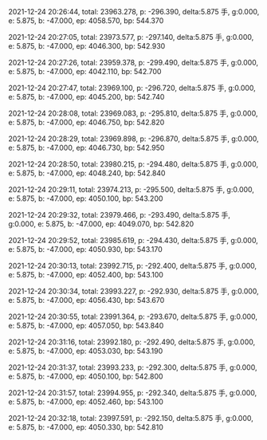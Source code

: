 2021-12-24 20:26:44, total: 23963.278, p: -296.390, delta:5.875 手, g:0.000, e: 5.875, b: -47.000, ep: 4058.570, bp: 544.370

2021-12-24 20:27:05, total: 23973.577, p: -297.140, delta:5.875 手, g:0.000, e: 5.875, b: -47.000, ep: 4046.300, bp: 542.930

2021-12-24 20:27:26, total: 23959.378, p: -299.490, delta:5.875 手, g:0.000, e: 5.875, b: -47.000, ep: 4042.110, bp: 542.700

2021-12-24 20:27:47, total: 23969.100, p: -296.720, delta:5.875 手, g:0.000, e: 5.875, b: -47.000, ep: 4045.200, bp: 542.740

2021-12-24 20:28:08, total: 23969.083, p: -295.810, delta:5.875 手, g:0.000, e: 5.875, b: -47.000, ep: 4046.750, bp: 542.820

2021-12-24 20:28:29, total: 23969.898, p: -296.870, delta:5.875 手, g:0.000, e: 5.875, b: -47.000, ep: 4046.730, bp: 542.950

2021-12-24 20:28:50, total: 23980.215, p: -294.480, delta:5.875 手, g:0.000, e: 5.875, b: -47.000, ep: 4048.240, bp: 542.840

2021-12-24 20:29:11, total: 23974.213, p: -295.500, delta:5.875 手, g:0.000, e: 5.875, b: -47.000, ep: 4050.100, bp: 543.200

2021-12-24 20:29:32, total: 23979.466, p: -293.490, delta:5.875 手, g:0.000, e: 5.875, b: -47.000, ep: 4049.070, bp: 542.820

2021-12-24 20:29:52, total: 23985.619, p: -294.430, delta:5.875 手, g:0.000, e: 5.875, b: -47.000, ep: 4050.930, bp: 543.170

2021-12-24 20:30:13, total: 23992.715, p: -292.400, delta:5.875 手, g:0.000, e: 5.875, b: -47.000, ep: 4052.400, bp: 543.100

2021-12-24 20:30:34, total: 23993.227, p: -292.930, delta:5.875 手, g:0.000, e: 5.875, b: -47.000, ep: 4056.430, bp: 543.670

2021-12-24 20:30:55, total: 23991.364, p: -293.670, delta:5.875 手, g:0.000, e: 5.875, b: -47.000, ep: 4057.050, bp: 543.840

2021-12-24 20:31:16, total: 23992.180, p: -292.490, delta:5.875 手, g:0.000, e: 5.875, b: -47.000, ep: 4053.030, bp: 543.190

2021-12-24 20:31:37, total: 23993.233, p: -292.300, delta:5.875 手, g:0.000, e: 5.875, b: -47.000, ep: 4050.100, bp: 542.800

2021-12-24 20:31:57, total: 23994.955, p: -292.340, delta:5.875 手, g:0.000, e: 5.875, b: -47.000, ep: 4052.460, bp: 543.100

2021-12-24 20:32:18, total: 23997.591, p: -292.150, delta:5.875 手, g:0.000, e: 5.875, b: -47.000, ep: 4050.330, bp: 542.810